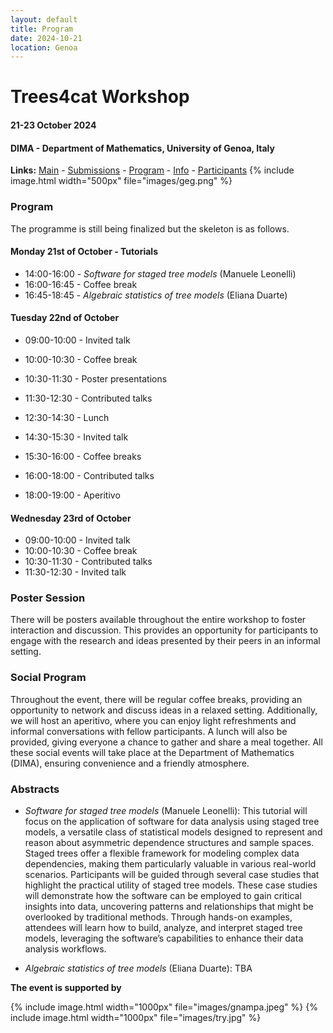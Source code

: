 ```yaml
---
layout: default
title: Program
date: 2024-10-21
location: Genoa
---
```


# Trees4cat Workshop

#### 21-23 October 2024
#### DIMA - Department of Mathematics, University of Genoa, Italy


**Links:** [Main](https://stagedtrees.github.io/events/trees4cat.html) - [Submissions](https://stagedtrees.github.io/events/w2.Submissions.html) - [Program](https://stagedtrees.github.io/events/w3.Program.html) - [Info](https://stagedtrees.github.io/events/w4.Info.html) - [Participants](https://stagedtrees.github.io/events/w5.Participants.html)
{% include image.html width="500px" file="images/geg.png" %}

### Program

The programme is still being finalized but the skeleton is as follows.

#### Monday 21st of October - Tutorials

 - 14:00-16:00 - *Software for staged tree models* (Manuele Leonelli)
 - 16:00-16:45 - Coffee break
 - 16:45-18:45 - *Algebraic statistics of tree models* (Eliana Duarte)

 
#### Tuesday 22nd of October 

 - 09:00-10:00 - Invited talk
 - 10:00-10:30 - Coffee break
 - 10:30-11:30 - Poster presentations
 - 11:30-12:30 - Contributed talks
 
 - 12:30-14:30 - Lunch 
 
 - 14:30-15:30 - Invited talk
 - 15:30-16:00 - Coffee breaks
 - 16:00-18:00 - Contributed talks
 - 18:00-19:00 - Aperitivo
 
#### Wednesday 23rd of October 

 - 09:00-10:00 - Invited talk
 - 10:00-10:30 - Coffee break
 - 10:30-11:30 - Contributed talks
 - 11:30-12:30 - Invited talk
 
### Poster Session

There will be posters available throughout the entire workshop to foster interaction and discussion. This provides an opportunity for participants to engage with the research and ideas presented by their peers in an informal setting.

### Social Program

Throughout the event, there will be regular coffee breaks, providing an opportunity to network and discuss ideas in a relaxed setting. Additionally, we will host an aperitivo, where you can enjoy light refreshments and informal conversations with fellow participants. A lunch will also be provided, giving everyone a chance to gather and share a meal together. All these social events will take place at the Department of Mathematics (DIMA), ensuring convenience and a friendly atmosphere. 

### Abstracts

 - *Software for staged tree models* (Manuele Leonelli): This tutorial will focus on the application of software for data analysis using staged tree models, a versatile class of statistical models designed to represent and reason about asymmetric dependence structures and sample spaces. Staged trees offer a flexible framework for modeling complex data dependencies, making them particularly valuable in various real-world scenarios. Participants will be guided through several case studies that highlight the practical utility of staged tree models. These case studies will demonstrate how the software can be employed to gain critical insights into data, uncovering patterns and relationships that might be overlooked by traditional methods. Through hands-on examples, attendees will learn how to build, analyze, and interpret staged tree models, leveraging the software’s capabilities to enhance their data analysis workflows.
 
 - *Algebraic statistics of tree models* (Eliana Duarte): TBA

**The event is supported by**

{% include image.html width="1000px" file="images/gnampa.jpeg" %}
{% include image.html width="1000px" file="images/try.jpg" %}
